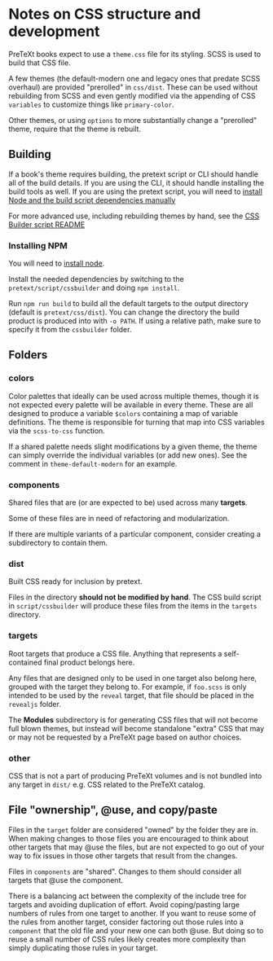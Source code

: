 # Notes on CSS structure and development

PreTeXt books expect to use a `theme.css` file for its styling. SCSS is used to build that CSS file.

A few themes (the default-modern one and legacy ones that predate SCSS overhaul) are provided "prerolled" in `css/dist`. These can be used without rebuilding from SCSS and even gently modified via the appending of CSS `variables` to customize things like `primary-color`.

Other themes, or using `options` to more substantially change a "prerolled" theme, require that the theme is rebuilt.

## Building

If a book's theme requires building, the pretext script or CLI should handle all of the build details. If you are using the CLI, it should handle installing the build tools as well. If you are using the pretext script, you will need to [install Node and the build script dependencies manually](../script/cssbuilder/README.md#installing-node-and-dependencies)

For more advanced use, including rebuilding themes by hand, see the [CSS Builder script README](../script/cssbuilder/README.md)

### Installing NPM

You will need to [install node](https://nodejs.org/en/download/package-manager).

Install the needed dependencies by switching to the `pretext/script/cssbuilder` and doing `npm install`.

Run `npm run build` to build all the default targets to the output directory (default is `pretext/css/dist`). You can change the directory the build product is produced into with `-o PATH`. If using a relative path, make sure to specify it from the `cssbuilder` folder.

## Folders

### colors

Color palettes that ideally can be used across multiple themes, though it is not expected every palette will be available in every theme. These are all designed to produce a variable `$colors` containing a map of variable definitions. The theme is responsible for turning that map into CSS variables via the `scss-to-css` function.

If a shared palette needs slight modifications by a given theme, the theme can simply override the individual variables (or add new ones). See the comment in `theme-default-modern` for an example.

### components

Shared files that are (or are expected to be) used across many **targets**.

Some of these files are in need of refactoring and modularization.

If there are multiple variants of a particular component, consider creating a subdirectory to contain them.

### dist

Built CSS ready for inclusion by pretext.

Files in the directory **should not be modified by hand**. The CSS build script in `script/cssbuilder` will produce these files from the items in the `targets` directory.

### targets

Root targets that produce a CSS file. Anything that represents a self-contained final product belongs here.

Any files that are designed only to be used in one target also belong here, grouped with the target they belong to. For example, if `foo.scss` is only intended to be used by the `reveal` target, that file should be placed in the `revealjs` folder.

The **Modules** subdirectory is for generating CSS files that will not become full blown themes, but instead will become standalone "extra" CSS that may or may not be requested by a PreTeXt page based on author choices.

### other

CSS that is not a part of producing PreTeXt volumes and is not bundled into any target in `dist/` e.g. CSS related to the PreTeXt catalog.

## File "ownership", @use, and copy/paste

Files in the `target` folder are considered "owned" by the folder they are in. When making changes to those files you are encouraged to think about other targets that may @use the files, but are not expected to go out of your way to fix issues in those other targets that result from the changes.

Files in `components` are "shared". Changes to them should consider all targets that @use the component.

There is a balancing act between the complexity of the include tree for targets and avoiding duplication of effort. Avoid coping/pasting large numbers of rules from one target to another. If you want to reuse some of the rules from another target, consider factoring out those rules into a `component` that the old file and your new one can both @use. But doing so to reuse a small number of CSS rules likely creates more complexity than simply duplicating those rules in your target.
